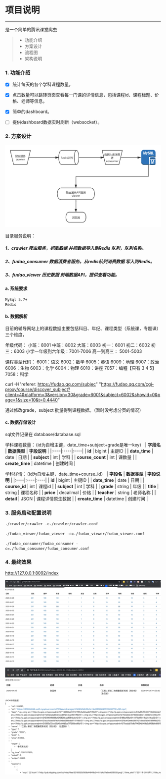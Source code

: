# 项目说明 
------
是一个简单的腾讯课堂爬虫
> * 功能介绍
> * 方案设计
> * 流程图
> * 架构说明

 
### 1. 功能介绍

- [x] 统计每天的各个学科课程数量。
- [x] 点击数量可以跳转页面查看每一门课的详情信息，包括课程id、课程标题、价格、老师等信息。
- [x] 简单的dashboard。
- [ ] 提供dashboard数据实时刷新（websocket）。


### 2. 方案设计

![](static/process.png)

目录服务说明：
#####    1、crawler 爬虫服务，抓取数据 并把数据导入到Redis 队列，队列名称。
#####    2、fudao_consumer 数据消费者服务。从redis队列消费数据 写入到Redis。
#####    3、fudao_viewer 历史数据 前端数据API，提供查看功能。


#### a. 系统要求
    MySql 5.7+
    Redis


#### b. 数据解析
目前的辅导网站上的课程数据主要包括科目、年纪、课程类型（系统课，专题课）三个维度，

年级代码：
小班：8001
中班：8002
大班：8003
初一：6001
初二：6002
初三：6003
小学一年级到六年级：7001-7006
高一到高三： 5001-5003

课程类型代码：
6001：语文
6002：数学
6005：英语
6009：地理
6007：政治
6006：生物
6003：化学
6004：物理
6010：讲座
7057：编程【只有 3 4 5】
7058：科学

curl -H"referer: https://fudao.qq.com/subjec" "https://fudao.qq.com/cgi-proxy/course/discover_subject?client=4&platform=3&version=30&grade=6001&subject=6002&showid=0&page=1&size=10&t=0.4440"

通过修改grade，subject 批量得到课程数据。（暂时没考虑分页的情况）


#### c. 数据存储设计
sql文件记录在 database/database.sql

学科课程数量：（id为自增主键，date_time+subject+grade是唯一key）
| **字段名**   | **数据类型**   | **字段说明**   |
|:----|:----|:----|
| **id**  | bigint   | 主键ID   |
| **date_time**  | date   | 日期   |
| **subject**  | int   | 学科   | 
| **course_count**  | int   | 课数量   |
| **create_time**  | datetime   | 创建时间   |

学科详情：（id为自增主键，date_time+course_id）
| **字段名**   | **数据类型**   | **字段说明**   |
|:----|:----|:----|
| **id**  | bigint   | 主键ID   |
| **date_time**  | date   | 日期   |
| **course_id**  | int   | 课程id   |
| **subject**  | int   | 学科   |
| **grade**  | string   | 年级   |
| **title**  | string   | 课程名称   |
| **price**  | decailmal   | 价格   |
| **teacher**  | string   | 老师名称   |
| **detail**  | JSON   | 课程详情原生数据   |
| **create_time**  | datetime   | 创建时间   |



### 3. 服务启动配置说明

```shell
./crawler/crawler -c./crawler/crawler.conf

./fudao_viewer/fudao_viewer -c=./fudao_viewer/fudao_viewer.conf

./fudao_consumer/fudao_consumer -c=./fudao_consumer/fudao_consumer.conf
```



### 4. 最终效果

http://127.0.0.1:8092/index

![](static/demo.jpg)
![](static/demo2.png)